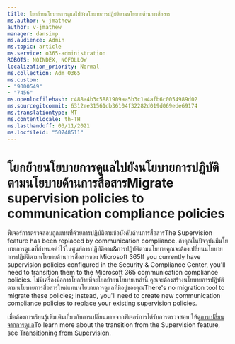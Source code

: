 ```yaml
---
title: โยกย้ายนโยบายการดูแลไปยังนโยบายการปฏิบัติตามนโยบายด้านการสื่อสาร
ms.author: v-jmathew
author: v-jmathew
manager: dansimp
ms.audience: Admin
ms.topic: article
ms.service: o365-administration
ROBOTS: NOINDEX, NOFOLLOW
localization_priority: Normal
ms.collection: Adm_O365
ms.custom:
- "9000549"
- "7456"
ms.openlocfilehash: c488a4b3c5881909aa5b3c1a4afb6c0054989d02
ms.sourcegitcommit: 6312ee31561db36104f32282d019d069ede69174
ms.translationtype: MT
ms.contentlocale: th-TH
ms.lasthandoff: 03/11/2021
ms.locfileid: "50748511"
---
```

# <a name="migrate-supervision-policies-to-communication-compliance-policies"></a><span data-ttu-id="806b1-102">โยกย้ายนโยบายการดูแลไปยังนโยบายการปฏิบัติตามนโยบายด้านการสื่อสาร</span><span class="sxs-lookup"><span data-stu-id="806b1-102">Migrate supervision policies to communication compliance policies</span></span>

<span data-ttu-id="806b1-103">ฟีเจอร์การตรวจสอบถูกแทนที่ด้วยการปฏิบัติตามข้อบังคับด้านการสื่อสาร</span><span class="sxs-lookup"><span data-stu-id="806b1-103">The Supervision feature has been replaced by communication compliance.</span></span> <span data-ttu-id="806b1-104">ถ้าคุณในปัจจุบันมีนโยบายการดูแลที่กําหนดค่าไว้ในศูนย์การปฏิบัติตาม&การปฏิบัติตามนโยบายคุณจะต้องเปลี่ยนนโยบายการปฏิบัติตามนโยบายด้านการสื่อสารของ Microsoft 365</span><span class="sxs-lookup"><span data-stu-id="806b1-104">If you currently have supervision policies configured in the Security & Compliance Center, you'll need to transition them to the Microsoft 365 communication compliance policies.</span></span> <span data-ttu-id="806b1-105">ไม่มีเครื่องมือการโยกย้ายที่จะโยกย้ายนโยบายเหล่านี้ คุณจะต้องสร้างนโยบายการปฏิบัติตามนโยบายการสื่อสารใหม่แทนนโยบายการดูแลที่มีอยู่ของคุณ</span><span class="sxs-lookup"><span data-stu-id="806b1-105">There's no migration tool to migrate these policies; instead, you'll need to create new communication compliance policies to replace your existing supervision policies.</span></span>

<span data-ttu-id="806b1-106">เมื่อต้องการเรียนรู้เพิ่มเติมเกี่ยวกับการเปลี่ยนภาพจากฟีเจอร์การได้รับการตรวจสอบ ให้ดู[การเปลี่ยนจากการดูแล](https://go.microsoft.com/fwlink/?linkid=2128750)</span><span class="sxs-lookup"><span data-stu-id="806b1-106">To learn more about the transition from the Supervision feature, see [Transitioning from Supervision](https://go.microsoft.com/fwlink/?linkid=2128750).</span></span>
